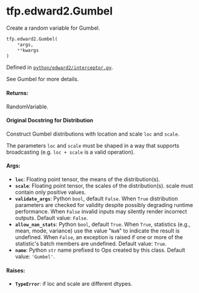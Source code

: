 <div itemscope itemtype="http://developers.google.com/ReferenceObject">
<meta itemprop="name" content="tfp.edward2.Gumbel" />
<meta itemprop="path" content="Stable" />
</div>

# tfp.edward2.Gumbel

Create a random variable for Gumbel.

``` python
tfp.edward2.Gumbel(
    *args,
    **kwargs
)
```



Defined in [`python/edward2/interceptor.py`](https://github.com/tensorflow/probability/tree/master/tensorflow_probability/python/edward2/interceptor.py).

<!-- Placeholder for "Used in" -->

See Gumbel for more details.

#### Returns:

  RandomVariable.

#### Original Docstring for Distribution

Construct Gumbel distributions with location and scale `loc` and `scale`.

The parameters `loc` and `scale` must be shaped in a way that supports
broadcasting (e.g. `loc + scale` is a valid operation).


#### Args:

* <b>`loc`</b>: Floating point tensor, the means of the distribution(s).
* <b>`scale`</b>: Floating point tensor, the scales of the distribution(s).
    scale must contain only positive values.
* <b>`validate_args`</b>: Python `bool`, default `False`. When `True` distribution
    parameters are checked for validity despite possibly degrading runtime
    performance. When `False` invalid inputs may silently render incorrect
    outputs.
    Default value: `False`.
* <b>`allow_nan_stats`</b>: Python `bool`, default `True`. When `True`,
    statistics (e.g., mean, mode, variance) use the value "`NaN`" to
    indicate the result is undefined. When `False`, an exception is raised
    if one or more of the statistic's batch members are undefined.
    Default value: `True`.
* <b>`name`</b>: Python `str` name prefixed to Ops created by this class.
    Default value: `'Gumbel'`.


#### Raises:

* <b>`TypeError`</b>: if loc and scale are different dtypes.